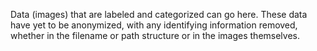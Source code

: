 Data (images) that are labeled and categorized can go here.  These data have yet to be anonymized, with any identifying information removed, whether in the filename or path structure or in the images themselves.